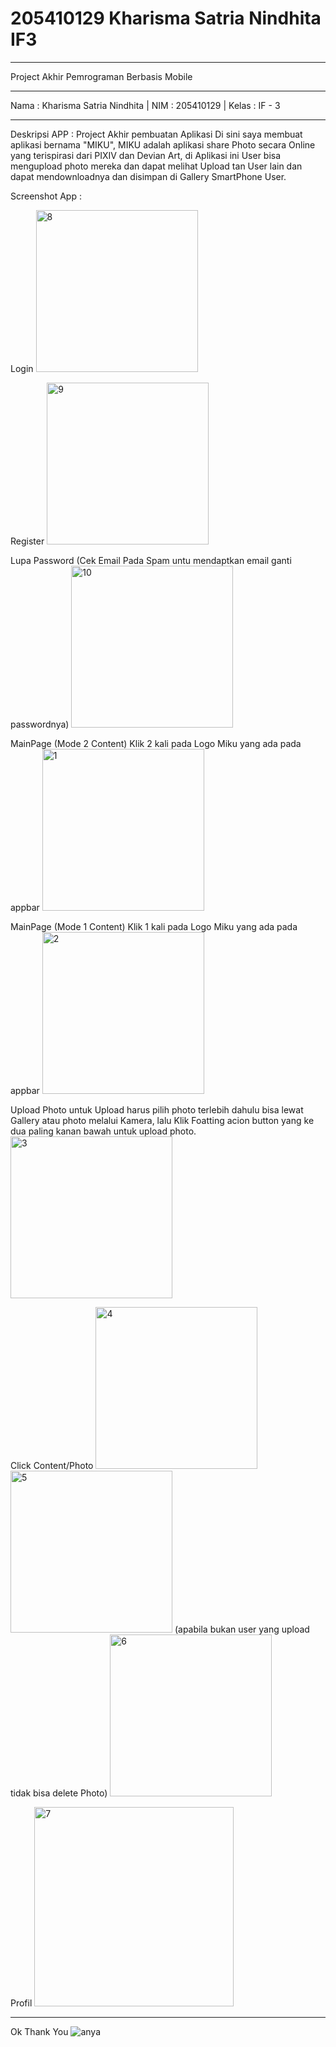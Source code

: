 # 205410129 Kharisma Satria Nindhita IF3
------------------------------------------
Project Akhir Pemrograman Berbasis Mobile

------------------------------------------
Nama : Kharisma Satria Nindhita |
NIM : 205410129 |
Kelas : IF - 3


------------------------------------------
Deskripsi APP :
Project Akhir pembuatan Aplikasi
Di sini saya membuat aplikasi bernama "MIKU", MIKU adalah aplikasi share Photo secara Online yang
terispirasi dari PIXIV dan Devian Art, di Aplikasi ini User bisa mengupload photo mereka dan dapat
melihat Upload tan User lain dan dapat mendownloadnya dan disimpan di Gallery SmartPhone User.

Screenshot App :

Login
<img width="259" alt="8" src="https://user-images.githubusercontent.com/78133295/211035645-fc0b3cc6-e2f3-4466-94c6-93396db09e32.png">

Register
<img width="259" alt="9" src="https://user-images.githubusercontent.com/78133295/211035691-44b83c28-a377-47ce-8516-5460401f3a96.png">

Lupa Password (Cek Email Pada Spam untu mendaptkan email ganti passwordnya)
<img width="259" alt="10" src="https://user-images.githubusercontent.com/78133295/211035732-0d53b705-01bf-4869-8e49-6b71d2abe4d4.png">

MainPage (Mode 2 Content)
Klik 2 kali pada Logo Miku yang ada pada appbar
<img width="259" alt="1" src="https://user-images.githubusercontent.com/78133295/211036012-85cf0117-a4df-4b6b-b8b6-edccf4455001.png">

MainPage (Mode 1 Content)
Klik 1 kali pada Logo Miku yang ada pada appbar
<img width="259" alt="2" src="https://user-images.githubusercontent.com/78133295/211036521-791981f9-1c23-4ef7-9b89-8ddf4430765b.png">

Upload Photo
untuk Upload harus pilih photo terlebih dahulu bisa lewat Gallery atau photo melalui Kamera,
lalu Klik Foatting acion button yang ke dua paling kanan bawah untuk upload photo.
<img width="259" alt="3" src="https://user-images.githubusercontent.com/78133295/211036612-0c7c159c-27fb-4e65-a966-016c5736a3eb.png">

Click Content/Photo
<img width="259" alt="4" src="https://user-images.githubusercontent.com/78133295/211036804-9f57dc07-5228-42b0-be36-4310dd1aafe3.png">
<img width="259" alt="5" src="https://user-images.githubusercontent.com/78133295/211036937-ee9eca64-190d-40be-ac64-bc23c96ac3e0.png">
(apabila bukan user yang upload tidak bisa delete Photo)
<img width="259" alt="6" src="https://user-images.githubusercontent.com/78133295/211036967-63b5bb14-cb61-4598-922b-880e812f6284.png">


Profil
<img width="319" alt="7" src="https://user-images.githubusercontent.com/78133295/211036887-d32f0f9b-07a6-4d7f-bd2a-c34ffa46a773.png">

--------------------------------------------------------------------------
Ok Thank You
![anya](https://user-images.githubusercontent.com/78133295/211037183-d0eb0e1f-f9ab-46c7-bdee-f20d849f8bb5.jpg)



